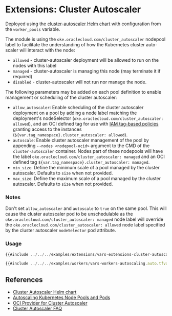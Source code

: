 # Extensions: Cluster Autoscaler

Deployed using the [cluster-autoscaler Helm chart](https://github.com/kubernetes/autoscaler/tree/master/charts/cluster-autoscaler) with configuration from the `worker_pools` variable.

The module is using the `oke.oraclecloud.com/cluster_autoscaler` nodepool label to facilitate the understanding of how the Kubernetes cluster auto-scaler will interact with the node:
- `allowed` - cluster-autoscaler deployment will be allowed to run on the nodes with this label
- `managed` - cluster-autoscaler is managing this node (may terminate it if required)
- `disabled` - cluster-autoscaler will not run nor manage the node.

The following parameters may be added on each pool definition to enable management or scheduling of the cluster autoscaler:
* `allow_autoscaler`: Enable scheduling of the cluster autoscaler deployment on a pool by adding a node label matching the deployment's nodeSelector (`oke.oraclecloud.com/cluster_autoscaler: allowed`), and an OCI defined tag for use with [IAM tag-based policies](https://docs.oracle.com/en-us/iaas/Content/Tagging/Tasks/managingaccesswithtags.htm) granting access to the instances (`${var.tag_namespace}.cluster_autoscaler: allowed`).
* `autoscale`: Enable cluster autoscaler management of the pool by appending `--nodes <nodepool-ocid>` argument to the CMD of the `cluster-autoscaler` container. Nodes part of these nodepools will have the label `oke.oraclecloud.com/cluster_autoscaler: managed` and an OCI defined tag `${var.tag_namespace}.cluster_autoscaler: managed`. 
* `min_size`: Define the minimum scale of a pool managed by the cluster autoscaler. Defaults to `size` when not provided.
* `max_size`: Define the maximum scale of a pool managed by the cluster autoscaler. Defaults to `size` when not provided.

### Notes

Don't set `allow_autoscaler` and `autoscale` to `true` on the same pool. This will cause the cluster autoscaler pod to be unschedulable as the `oke.oraclecloud.com/cluster_autoscaler: managed` node label will override the `oke.oraclecloud.com/cluster_autoscaler: allowed` node label specified by the cluster autoscaler `nodeSelector` pod attribute.

### Usage
```javascript
{{#include ../../../examples/extensions/vars-extensions-cluster-autoscaler.auto.tfvars:4:}}
```

```javascript
{{#include ../../../examples/workers/vars-workers-autoscaling.auto.tfvars:4:}}
```

## References
* [Cluster Autoscaler Helm chart](https://github.com/kubernetes/autoscaler/tree/master/charts/cluster-autoscaler)
* [Autoscaling Kubernetes Node Pools and Pods](https://docs.oracle.com/en-us/iaas/Content/ContEng/Tasks/contengautoscalingclusters.htm)
* [OCI Provider for Cluster Autoscaler](https://github.com/kubernetes/autoscaler/tree/master/cluster-autoscaler/cloudprovider/oci#cluster-autoscaler-for-oracle-cloud-infrastructure-oci)
* [Cluster Autoscaler FAQ](https://github.com/kubernetes/autoscaler/blob/master/cluster-autoscaler/FAQ.md)